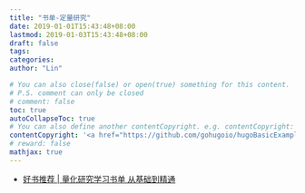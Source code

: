 ```yaml
---
title: "书单-定量研究"
date: 2019-01-01T15:43:48+08:00
lastmod: 2019-01-03T15:43:48+08:00
draft: false
tags: 
categories: 
author: "Lin"

# You can also close(false) or open(true) something for this content.
# P.S. comment can only be closed
# comment: false
toc: true
autoCollapseToc: true
# You can also define another contentCopyright. e.g. contentCopyright: "This is another copyright."
contentCopyright: '<a href="https://github.com/gohugoio/hugoBasicExample" rel="noopener" target="_blank">See origin</a>'
# reward: false
mathjax: true
---
```


- [好书推荐 | 量化研究学习书单 从基础到精通](https://mp.weixin.qq.com/s?__biz=MjM5Nzc3ODkyMA==&mid=2650198237&idx=3&sn=4491d4cb70f2310f77bd25bf3af7ab48&mpshare=1&scene=1&srcid=1222seK75Mrib9FD14WOlv8o#rd)

